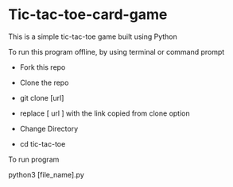 # Tic-tac-toe-card-game

This is a simple tic-tac-toe game built using Python

To run this program offline, by using terminal or command prompt

- Fork this repo

- Clone the repo

- git clone [url]

- replace [ url ] with the link copied from clone option

- Change Directory

- cd tic-tac-toe

To run program

python3 [file_name].py
